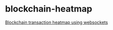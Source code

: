 blockchain-heatmap
==================

[Blockchain transaction heatmap using websockets](http://sahlhoff.com/blockchain-heatmap/)

